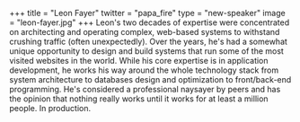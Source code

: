 +++
title = "Leon Fayer"
twitter = "papa_fire"
type = "new-speaker"
image = "leon-fayer.jpg"
+++
Leon's two decades of expertise were concentrated on architecting and operating complex, web-based systems to withstand crushing traffic (often unexpectedly). Over the years, he's had a somewhat unique opportunity to design and build systems that run some of the most visited websites in the world. While his core expertise is in application development, he works his way around the whole technology stack from system architecture to databases design and optimization to front/back-end programming. He's considered a professional naysayer by peers and has the opinion that nothing really works until it works for at least a million people.  In production.